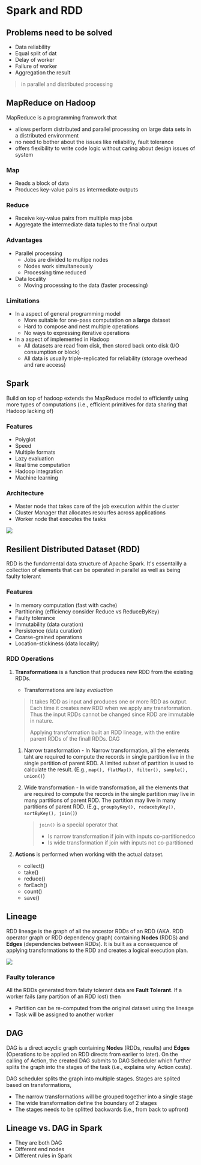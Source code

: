 # Spark and RDD

## Problems need to be solved

* Data reliability
* Equal split of dat
* Delay of worker
* Failure of worker
* Aggregation the result

> in parallel and distributed processing

## MapReduce on Hadoop

MapReduce is a programming framwork that

* allows perform distributed and parallel processing on large data sets in a distributed environment
* no need to bother about the issues like reliability, fault tolerance
* offers flexibility to write code logic without caring about design issues of system

### Map

* Reads a block of data
* Produces key-value pairs as intermediate outputs

### Reduce

* Receive key-value pairs from multiple map jobs
* Aggregate the intermediate data tuples to the final output

### Advantages

* Parallel processing
    * Jobs are divided to multipe nodes
    * Nodes work simultaneously
    * Processing time reduced
* Data locality
    * Moving processing to the data (faster processing)

### Limitations

* In a aspect of general programming model
    * More suitable for one-pass computation on a **large** dataset
    * Hard to compose and nest multiple operations
    * No ways to expressing iterative operations
* In a aspect of implemented in Hadoop
    * All datasets are read from disk, then stored back onto disk (I/O consumption or block)
    * All data is usually triple-replicated for reliability (storage overhead and rare access)

## Spark

Build on top of hadoop extends the MapReduce model to efficiently using more types of computations (i.e., efficient primitives for data sharing that Hadoop lacking of)

### Features

* Polyglot
* Speed
* Multiple formats
* Lazy evaluation
* Real time computation
* Hadoop integration
* Machine learning

### Architecture

* Master node that takes care of the job execution within the cluster
* Cluster Manager that allocates resourfes across applications
* Worker node that executes the tasks

![](sparkarch.png)

## Resilient Distributed Dataset (RDD)

RDD is the fundamental data structure of Apache Spark. It's essentailly a collection of elements that can be operated in parallel as well as being faulty tolerant

### Features

* In memory computation (fast with cache)
* Partitioning (efficiency consider Reduce vs ReduceByKey)
* Faulty tolerance
* Immutability (data curation)
* Persistence (data curation)
* Coarse-grained operations
* Location-stickiness (data locality)

### RDD Operations

1. **Transformations** is a function that produces new RDD from the
   existing RDDs.
   
   * Transformations are lazy *evaluation*
   
   > It takes RDD as input and produces one or more RDD as output.
   > Each time it creates new RDD when we apply any transformation.
   > Thus the input RDDs cannot be changed since RDD are immutable in
   > nature.
   >
   > Applying transformation built an RDD lineage, with the entire
   > parent RDDs of the finall RDDs. DAG
   
   1. Narrow transformation - In Narrow transformation, all the
      elements taht are required to compute the records in single
      partition live in the single partition of parent RDD. A limited
      subset of partition is used to calculate the result. (E.g.,
      `map(), flatMap(), filter(), sample(), union()`)
   2. Wide transformation - In wide transformation, all the elements
      that are required to compute the records in the single partition
      may live in many partitions of parent RDD. The partition may
      live in many partitions of parent RDD. (E.g., `groupbyKey(),
      reducebyKey(), sortByKey(), join()`)
      
      > `join()` is a special operator that
      > * Is narrow transformation if join with inputs co-partitionedco
      > * Is wide transformation if join with inputs not co-partitioned
   
2. **Actions** is performed when working with the actual dataset.
    * collect()
    * take()
    * reduce()
    * forEach()
    * count()
    * save()

## Lineage

RDD lineage is the graph of all the ancestor RDDs of an RDD (AKA. RDD operator graph or RDD dependency graph) containing **Nodes** (RDDS) and **Edges** (dependencies between RDDs). It is built as a consequence of applying transformations to the RDD and creates a logical execution plan.

![](sparklineage.png)

### Faulty tolerance

All the RDDs generated from faluty tolerant data are **Fault Tolerant**. If a worker fails (any partition of an RDD lost) then

* Partition can be re-computed from the original dataset using the lineage
* Task will be assigned to another worker

## DAG

DAG is a direct acyclic graph containing **Nodes** (RDDs, results) and **Edges** (Operations to be applied on RDD directs from earlier to later). On the calling of Action, the created DAG submits to DAG Scheduler which further splits the graph into the stages of the task (i.e., explains why Action costs).

DAG scheduler splits the graph into multiple stages. Stages are splited based on transformations,

* The narrow transformations will be grouped together into a single stage
* The wide transformation define the boundary of 2 stages
* The stages needs to be splitted backwards (i.e., from back to upfront)

## Lineage vs. DAG in Spark

* They are both DAG
* Different end nodes
* Different rules in Spark
